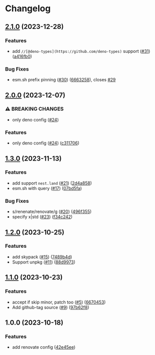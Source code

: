 # Changelog

## [2.1.0](https://github.com/Omochice/renovate-config/compare/v2.0.0...v2.1.0) (2023-12-28)


### Features

* add `//[@deno-types](https://github.com/deno-types)` support ([#31](https://github.com/Omochice/renovate-config/issues/31)) ([a416fb0](https://github.com/Omochice/renovate-config/commit/a416fb093d018fa05bf16c72d61ef1bbb894bb06))


### Bug Fixes

* esm.sh prefix pinning ([#30](https://github.com/Omochice/renovate-config/issues/30)) ([6663258](https://github.com/Omochice/renovate-config/commit/6663258a206cb20275fcb548512cdecd35013db3)), closes [#29](https://github.com/Omochice/renovate-config/issues/29)

## [2.0.0](https://github.com/Omochice/renovate-config/compare/v1.3.0...v2.0.0) (2023-12-07)


### ⚠ BREAKING CHANGES

* only deno config ([#24](https://github.com/Omochice/renovate-config/issues/24))

### Features

* only deno config ([#24](https://github.com/Omochice/renovate-config/issues/24)) ([c311706](https://github.com/Omochice/renovate-config/commit/c3117068d2d0192ecd47e5f7d57a48a24a66df74))

## [1.3.0](https://github.com/Omochice/renovate-config/compare/v1.2.0...v1.3.0) (2023-11-13)


### Features

* add support `nest.land` ([#21](https://github.com/Omochice/renovate-config/issues/21)) ([2d4a858](https://github.com/Omochice/renovate-config/commit/2d4a85857cda7e2dcf8bea888b4a96e1391831f4))
* esm.sh with query ([#17](https://github.com/Omochice/renovate-config/issues/17)) ([07bd5fa](https://github.com/Omochice/renovate-config/commit/07bd5fa6fdfc83dca8851720fd3b3be22e77adcf))


### Bug Fixes

* s/renenate/renovate/g ([#20](https://github.com/Omochice/renovate-config/issues/20)) ([496f355](https://github.com/Omochice/renovate-config/commit/496f355b5fc3ab161a5356e9280a5fb70f234421))
* specify x|std ([#23](https://github.com/Omochice/renovate-config/issues/23)) ([f34c242](https://github.com/Omochice/renovate-config/commit/f34c2422372635c8d6f9deda91c92fea354ee153))

## [1.2.0](https://github.com/Omochice/renovate-config/compare/v1.1.0...v1.2.0) (2023-10-25)


### Features

* add skypack ([#15](https://github.com/Omochice/renovate-config/issues/15)) ([7489b4d](https://github.com/Omochice/renovate-config/commit/7489b4d390a9a51f5c0674650041f3adc0432c7c))
* Support unpkg ([#11](https://github.com/Omochice/renovate-config/issues/11)) ([88d9973](https://github.com/Omochice/renovate-config/commit/88d99739721842307f105419ae06ee4c47bc2f8c))

## [1.1.0](https://github.com/Omochice/renovate-config/compare/v1.0.0...v1.1.0) (2023-10-23)


### Features

* accept if skip minor, patch too ([#5](https://github.com/Omochice/renovate-config/issues/5)) ([6670453](https://github.com/Omochice/renovate-config/commit/6670453079c6f7491928425f3a45035956d56f2c))
* Add github-tag source ([#9](https://github.com/Omochice/renovate-config/issues/9)) ([97b62f8](https://github.com/Omochice/renovate-config/commit/97b62f8ddbb39cb9ca07d8edd645d9a453d55043))

## 1.0.0 (2023-10-18)


### Features

* add renovate config ([42e45ee](https://github.com/Omochice/renovate-config/commit/42e45eeb24c00945c516643eb1c52874daa888e7))
